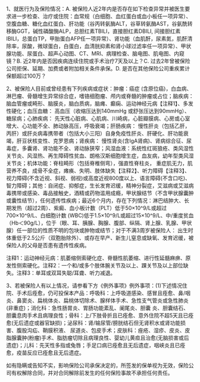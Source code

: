 1、就医行为及保险情况：A. 被保险人近2年内是否存在如下检查异常并被医生要求进一步检查、治疗或住院：血常规（白细胞、血红蛋白或血小板任一项异常）、空腹血糖、糖化血红蛋白、肝功能（谷丙转氨酶ALT，谷草转氨酶AST，谷氨酰转移酶GGT，碱性磷酸酶ALP，总胆红素TBILI，直接胆红素DBILI, 间接胆红素IBILI，总蛋白TP，甲胎蛋白AFP任一项异常）、肾功能（血肌酐，尿素氮，肌酐清除率，尿酸，微球蛋白，白蛋白，血清胱抑素和肾小球过滤率任一项异常）、甲状腺功能、尿蛋白、超声心动图、CT、MRI、病理检查、脑电图、肌电图、内窥镜？B. 近2年内是否因疾病连续住院或手术治疗7天及以上？C. 过去2年曾被保险公司拒保、延期、加费或者附加相关条件承保。D. 是否在其他保险公司重疾累计保额超过100万？

2、被保险人目前或曾经患有下列疾病或症状：肿瘤：癌症 (含原位癌)，白血病、淋巴瘤、骨髓增生异常综合症，嗜铬细胞瘤、颅内或脊髓的肿瘤或占位；脑疾病： 脑血管瘤或畸形、脑膜炎，脑白质病，脑瘫、癫痫、运动神经元病【注释1】、多发性硬化；血压血糖： 高血压（收缩压达到140mmHg 或舒张压达到90mmHg）、糖尿病；心肺疾病： 先天性心脏病、心肌病、川崎病，心脏瓣膜病、心房或心室增大、心功能不全、肺动脉高压，呼吸衰竭；肝肠疾病： 慢性肝炎（包括乙肝，丙肝）或肝炎病毒携带者（包括大小三阳）自身免疫性肝炎、肝硬化、肝功能衰竭，肝豆状核变性、克罗恩病；肾疾病： 慢性肾炎(含IgA肾病)、肾病综合征、尿毒症，多囊肾、肾功能不全、肾动脉狭窄；风湿血液：系统性红斑狼疮、类风湿性关节炎、风湿热、再生障碍性贫血、朗格汉斯细胞增生症，血友病，幼年型类风湿关节炎；机体功能：脊柱畸形（包括脊椎侧弯），强直性脊柱炎， 重症肌无力，肌营养不良，成骨不全症，瘫痪、失明、肢体缺失【注释2】、听力障碍【注释3】、视力障碍(不含近视、斜视、弱视)或高度近视800度以上、语言障碍(不含口吃)、智力障碍；其他：自闭症、抑郁症，生长发育迟缓，精神分裂症，艾滋病或艾滋病毒携带或感染、毒品接触史，酒精或药物滥用成瘾，甲状腺结节（不含甲状腺囊肿或囊性结节），任何遗传性疾病；最近6个月内，存在下列情况：淋巴结肿大、长期发热（超过2周）、紫癜、血小板计数（PLT）低于50×10^9/L或超过700×10^9/L、白细胞计数 (WBC)低于1.5×10^9/L或超过15×10^9/L、中/重度贫血（Hb＜90g/L），位于（眼、耳、胰腺、胸腺、腹部、纵隔、肾上腺、乳腺、甲状腺）任一部位的性质不明的包块或肿物或结节；对于不满3周岁被保险人： 出生时体重低于2.5公斤（双胞胎除外）、或存在早产、新生儿窒息或缺氧、发育迟缓，被保险人的父母是否患有遗传性疾病。

注释1：运动神经元病：肌萎缩侧索硬化症、脊髓性肌萎缩、进行性延髓麻痹、原发性侧索硬化。注释2：一个和/或多个肢体腕关节及以上、踝关节及以上部位缺失。注释3：单耳或双耳失聪/耳聋、听力减退。

3、若被保险人有以上情况，请参看下方《例外事项》例外事项：(1)下述情况住院、手术后痊愈，仍可投保本产品：呼吸科：上呼吸道感染、感冒且痊愈、鼻/咽炎、鼻窦炎、扁桃体炎、扁桃体切除术、腺样体手术、急性支气管炎或急性肺炎(非重症)；消化科：急性肠胃炎、胃肠功能紊乱、阑尾炎、胆囊 炎、胆囊结石、胆囊息肉手术且病理良性；骨科：上/下肢骨折且已痊愈、意外住院不超5天且已痊愈(无后遗症或器官缺损)；泌尿科：肾/输尿管/膀胱结石但无肾积水或肾功能损害、腹股沟疝、鞘膜积液、 尿道炎、包皮手术；皮肤科：痤疮、湿疹、皮炎、皮脂腺囊肿(粉瘤)手术、脂肪瘤切除且病理良性、婴幼儿黄疸且治愈(无脑损害或后遗症)；儿科：先天性多指或兔唇；手足口病已痊愈且无后遗症，咽峡炎且已痊愈，疫苗反应已痊愈且无后遗症。

如有隐瞒或告知不实，影响保险公司承保决定的，所签发的保单视为无效，保险公司有权解除合同，并对合同解除前发生的任何保险事故不承担任何责任。